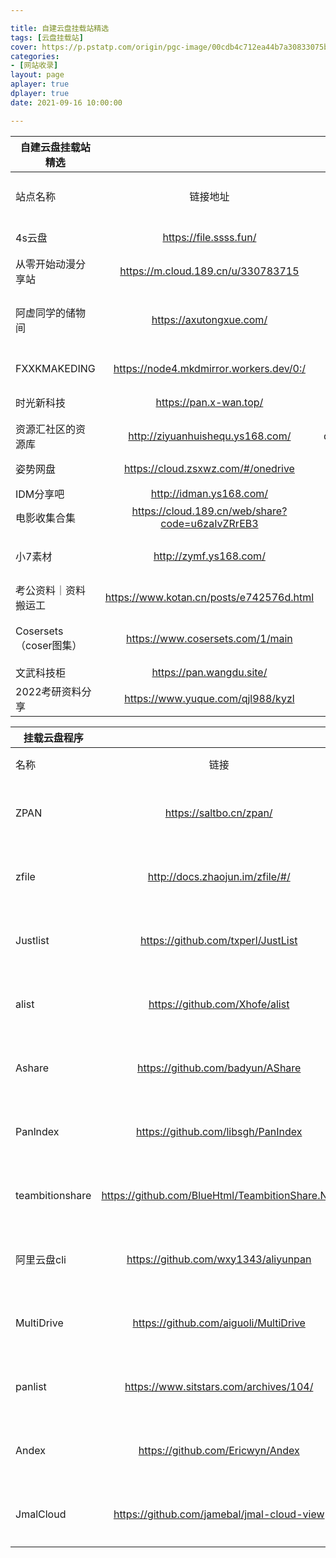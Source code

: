 ```yaml
---

title: 自建云盘挂载站精选
tags: [云盘挂载站]
cover: https://p.pstatp.com/origin/pgc-image/00cdb4c712ea44b7a30833075b0c637d
categories:
- [网站收录]
layout: page
aplayer: true
dplayer: true
date: 2021-09-16 10:00:00

---
```




| 自建云盘挂载站精选     |                                                  |            |                               |            |
| ---------------------- | :----------------------------------------------: | :--------: | ----------------------------- | ---------- |
| 站点名称               |                     链接地址                     |    密码    | 备注信息（有无失效）          | 群组分享人 |
| 4s云盘                 |              https://file.ssss.fun/              |     无     | 挂载的微软盘                  | NOISE      |
| 从零开始动漫分享站     |        https://m.cloud.189.cn/u/330783715        |     无     | 需要登录天翼云                | NOISE      |
| 阿虚同学的储物间       |             https://axutongxue.com/              |     无     | 使用的为教育网盘，最低100一年 | NOISE      |
| FXXKMAKEDING           |     https://node4.mkdmirror.workers.dev/0:/      |            | 各类软件汇总                  | NOISE      |
| 时光新科技             |              https://pan.x-wan.top/              |            | 软路由大全                    | NOISE      |
| 资源汇社区的资源库     |         http://ziyuanhuishequ.ys168.com/         | qunyoufuli | 各类教程资源                  | Nai        |
| 姿势网盘               |        https://cloud.zsxwz.com/#/onedrive        |     无     | 挂载的onedrive                | NOISE      |
| IDM分享吧              |             http://idman.ys168.com/              |     无     |                               | NOISE      |
| 电影收集合集           | https://cloud.189.cn/web/share?code=u6zaIvZRrEB3 |     无     | 天翼云盘                      | NOISE      |
| 小7素材                |              http://zymf.ys168.com/              |     无     | 教育网盘推广公众号            | NOISE      |
| 考公资料｜资料搬运工   |     https://www.kotan.cn/posts/e742576d.html     |     无     | 百度网盘                      | Nai        |
| Cosersets（coser图集） |         https://www.cosersets.com/1/main         |     无     | 挂载云盘（可下载图集）        | Nai        |
| 文武科技柜             |             https://pan.wangdu.site/             |     无     | 百度网盘                      | 浅飞       |
| 2022考研资料分享       |        https://www.yuque.com/qjl988/kyzl         |     无     | 百度网盘                      | 浅飞       |

| 挂载云盘程序    |                                                 |          |
| --------------- | :---------------------------------------------: | -------- |
| 名称            |                      链接                       | 备注     |
| ZPAN            |             https://saltbo.cn/zpan/             | 搭建文档 |
| zfile           |         http://docs.zhaojun.im/zfile/#/         | 搭建文档 |
| Justlist        |       https://github.com/txperl/JustList        | 开源地址 |
| alist           |         https://github.com/Xhofe/alist          | 开源地址 |
| Ashare          |        https://github.com/badyun/AShare         | 开源地址 |
| Panlndex        |       https://github.com/libsgh/PanIndex        | 开源地址 |
| teambitionshare | https://github.com/BlueHtml/TeambitionShare.Net | 开源地址 |
| 阿里云盘cli     |      https://github.com/wxy1343/aliyunpan       | 开源地址 |
| MultiDrive      |      https://github.com/aiguoli/MultiDrive      | 开源地址 |
| panlist         |     https://www.sitstars.com/archives/104/      | 搭建文档 |
| Andex           |        https://github.com/Ericwyn/Andex         | 开源地址 |
| JmalCloud       |   https://github.com/jamebal/jmal-cloud-view    | 开源地址 |